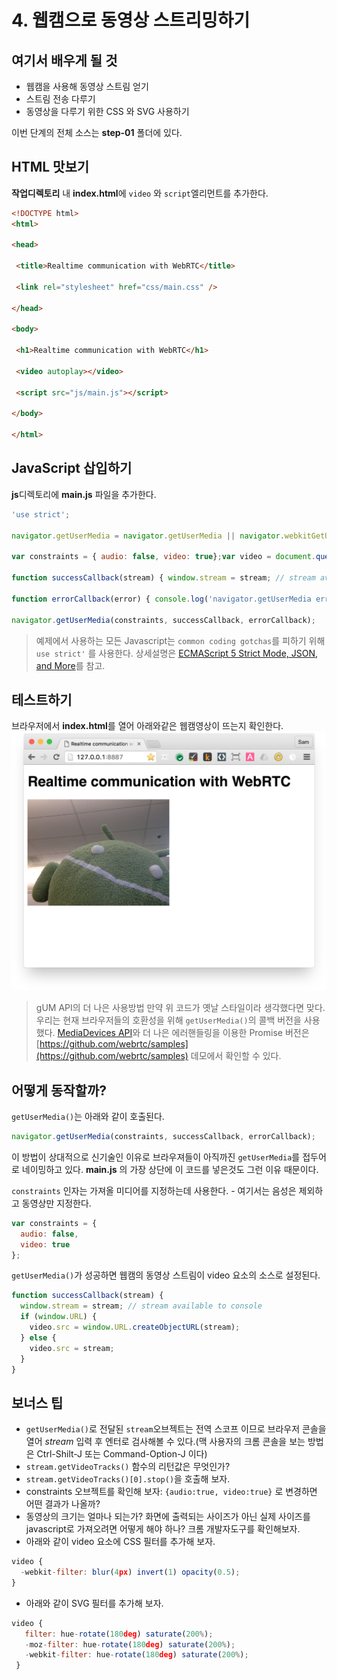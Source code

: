 # 4. 웹캠으로 동영상 스트리밍하기

## 여기서 배우게 될 것

* 웹캠을 사용해 동영상 스트림 얻기
* 스트림 전송 다루기
* 동영상을 다루기 위한 CSS 와 SVG 사용하기

이번 단계의 전체 소스는 **step-01** 폴더에 있다.

## HTML 맛보기

**작업디렉토리** 내 **index.html**에 `video` 와 `script`엘리먼트를 추가한다.

``` html
<!DOCTYPE html>
<html>

<head>

 <title>Realtime communication with WebRTC</title>

 <link rel="stylesheet" href="css/main.css" />

</head>

<body>

 <h1>Realtime communication with WebRTC</h1>

 <video autoplay></video>

 <script src="js/main.js"></script>

</body>

</html>
```

## JavaScript 삽입하기
**js**디렉토리에 **main.js** 파일을 추가한다.

``` javascript
'use strict';

navigator.getUserMedia = navigator.getUserMedia || navigator.webkitGetUserMedia || navigator.mozGetUserMedia;

var constraints = { audio: false, video: true};var video = document.querySelector('video');

function successCallback(stream) { window.stream = stream; // stream available to console if (window.URL) { video.src = window.URL.createObjectURL(stream); } else { video.src = stream; }}

function errorCallback(error) { console.log('navigator.getUserMedia error: ', error);}

navigator.getUserMedia(constraints, successCallback, errorCallback);

```
> 예제에서 사용하는 모든 Javascript는 `common coding gotchas`를 피하기 위해 `use strict'` 를 사용한다. 상세설명은 [ECMAScript 5 Strict Mode, JSON, and More](http://ejohn.org/blog/ecmascript-5-strict-mode-json-and-more/)를 참고.

## 테스트하기
브라우저에서 **index.html**를 열어 아래와같은 웹캠영상이 뜨는지 확인한다.
![](/img/ch401.png)
> gUM API의 더 나은 사용방법
> 만약 위 코드가 옛날 스타일이라 생각했다면 맞다.
> 우리는 현재 브라우저들의 호환성을 위해 `getUserMedia()`의 콜백 버전을 사용했다.
> [MediaDevices API](https://developer.mozilla.org/en-US/docs/Web/API/MediaDevices)와 더 나은 에러핸들링을 이용한 Promise 버전은 [https://github.com/webrtc/samples](https://github.com/webrtc/samples) 데모에서 확인할 수 있다.

## 어떻게 동작할까?
`getUserMedia()`는 아래와 같이 호출된다.
``` javascript
navigator.getUserMedia(constraints, successCallback, errorCallback);
```
이 방법이 상대적으로 신기술인 이유로 브라우져들이 아직까진 `getUserMedia`를 접두어로 네이밍하고 있다. **main.js** 의 가장 상단에 이 코드를 넣은것도 그런 이유 때문이다. 

`constraints` 인자는 가져올 미디어를 지정하는데 사용한다. - 여기서는 음성은 제외하고 동영상만 지정한다.
``` javascript
var constraints = {
  audio: false,
  video: true
};
```

`getUserMedia()`가 성공하면 웹캠의 동영상 스트림이 video 요소의 소스로 설정된다.
``` javascript
function successCallback(stream) {
  window.stream = stream; // stream available to console
  if (window.URL) {
    video.src = window.URL.createObjectURL(stream);
  } else {
    video.src = stream;
  }
}
```

## 보너스 팁
* `getUserMedia()`로 전달된 `stream`오브젝트는 전역 스코프 이므로 브라우저 콘솔을 열어 *stream* 입력 후 엔터로 검사해볼 수 있다.(맥 사용자의 크롬 콘솔을 보는 방법은 Ctrl-Shilt-J 또는 Command-Option-J 이다)
* `stream.getVideoTracks()` 함수의 리턴값은 무엇인가?
* `stream.getVideoTracks()[0].stop()`을 호출해 보자.
* constraints 오브젝트를 확인해 보자: `{audio:true, video:true}` 로 변경하면 어떤 결과가 나올까?
* 동영상의 크기는 얼마나 되는가? 화면에 출력되는 사이즈가 아닌 실제 사이즈를 javascript로 가져오려면 어떻게 해야 하나? 크롬 개발자도구를 확인해보자.
* 아래와 같이 video 요소에 CSS 필터를 추가해 보자.
``` javascript
video {
  -webkit-filter: blur(4px) invert(1) opacity(0.5);
}
```
* 아래와 같이 SVG 필터를 추가해 보자.
``` javascript
video {
   filter: hue-rotate(180deg) saturate(200%);
   -moz-filter: hue-rotate(180deg) saturate(200%);
   -webkit-filter: hue-rotate(180deg) saturate(200%);
 }
```